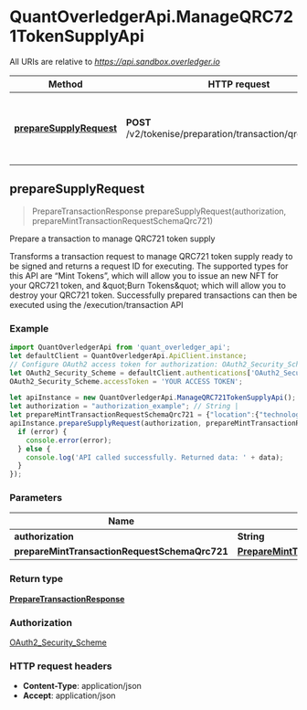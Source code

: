 # QuantOverledgerApi.ManageQRC721TokenSupplyApi

All URIs are relative to *https://api.sandbox.overledger.io*

Method | HTTP request | Description
------------- | ------------- | -------------
[**prepareSupplyRequest**](ManageQRC721TokenSupplyApi.md#prepareSupplyRequest) | **POST** /v2/tokenise/preparation/transaction/qrc721/supply | Prepare a transaction to manage QRC721 token supply



## prepareSupplyRequest

> PrepareTransactionResponse prepareSupplyRequest(authorization, prepareMintTransactionRequestSchemaQrc721)

Prepare a transaction to manage QRC721 token supply

Transforms a transaction request to manage QRC721 token supply ready to be signed and returns a request ID for executing. The supported types for this API are “Mint Tokens”, which will allow you to issue an new NFT for your QRC721 token, and \&quot;Burn Tokens\&quot; which will allow you to destroy your QRC721 token. Successfully prepared transactions can then be executed using the /execution/transaction API

### Example

```javascript
import QuantOverledgerApi from 'quant_overledger_api';
let defaultClient = QuantOverledgerApi.ApiClient.instance;
// Configure OAuth2 access token for authorization: OAuth2_Security_Scheme
let OAuth2_Security_Scheme = defaultClient.authentications['OAuth2_Security_Scheme'];
OAuth2_Security_Scheme.accessToken = 'YOUR ACCESS TOKEN';

let apiInstance = new QuantOverledgerApi.ManageQRC721TokenSupplyApi();
let authorization = "authorization_example"; // String | 
let prepareMintTransactionRequestSchemaQrc721 = {"location":{"technology":"Ethereum","network":"Ropsten Testnet"},"type":"Burn Tokens","urgency":"normal","requestDetails":{"owner":{"accountId":"0xd8b31B65878a6B1a6cAf9f4819C1A42d68a7A116","burn":{"tokenId":"2","tokenName":"QNTNFT","metadata":"something"}},"overledgerSigningType":"overledger-javascript-library"}}; // PrepareMintTransactionRequestSchemaQrc721 | 
apiInstance.prepareSupplyRequest(authorization, prepareMintTransactionRequestSchemaQrc721, (error, data, response) => {
  if (error) {
    console.error(error);
  } else {
    console.log('API called successfully. Returned data: ' + data);
  }
});
```

### Parameters


Name | Type | Description  | Notes
------------- | ------------- | ------------- | -------------
 **authorization** | **String**|  | 
 **prepareMintTransactionRequestSchemaQrc721** | [**PrepareMintTransactionRequestSchemaQrc721**](PrepareMintTransactionRequestSchemaQrc721.md)|  | 

### Return type

[**PrepareTransactionResponse**](PrepareTransactionResponse.md)

### Authorization

[OAuth2_Security_Scheme](../README.md#OAuth2_Security_Scheme)

### HTTP request headers

- **Content-Type**: application/json
- **Accept**: application/json

